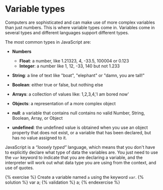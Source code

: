 # Variable types

Computers are sophisticated and can make use of more complex variables than just numbers. This is where variable types come in. Variables come in several types and different languages support different types.

The most common types in JavaScript are:

* **Numbers**
    * **Float**: a number, like 1.21323, 4, -33.5, 100004 or 0.123
    * **Integer**: a number like 1, 12, -33, 140 but not 1.233

* **String**: a line of text like "boat", "elephant" or "damn, you are tall!"

* **Boolean**: either true or false, but nothing else

* **Arrays**: a collection of values like: 1,2,3,4,'I am bored now'

* **Objects**: a representation of a more complex object

* **null**: a variable that contains null contains no valid Number, String, Boolean, Array, or Object

* **undefined**: the undefined value is obtained when you use an object property that does not exist, or a variable that has been declared, but has no value assigned to it.

JavaScript is a *“loosely typed”* language, which means that you don't have to explicitly declare what type of data the variables are. You just need to use the ```var``` keyword to indicate that you are declaring a variable, and the interpreter will work out what data type you are using from the context, and use of quotes.

{% exercise %}
Create a variable named `a` using the keyword `var`.
{% solution %}
var a;
{% validation %}
a;
{% endexercise %}
